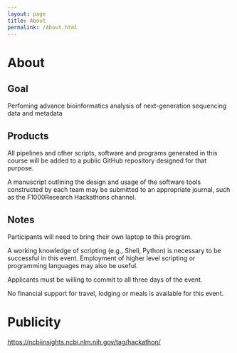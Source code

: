 ```yaml
---
layout: page
title: About
permalink: /About.html
---
```


# About

## Goal

Perfoming advance bioinformatics analysis of next-generation sequencing data and metadata

## Products

All pipelines and other scripts, software and programs generated in this course will be added to a public GitHub repository designed for that purpose.

A manuscript outlining the design and usage of the software tools constructed by each team may be submitted to an appropriate journal, such as the F1000Research Hackathons channel.

## Notes

Participants will need to bring their own laptop to this program.

A working knowledge of scripting (e.g., Shell, Python) is necessary to be successful in this event. Employment of higher level scripting or programming languages may also be useful.

Applicants must be willing to commit to all three days of the event.

No financial support for travel, lodging or meals is available for this event.

# Publicity 

https://ncbiinsights.ncbi.nlm.nih.gov/tag/hackathon/
